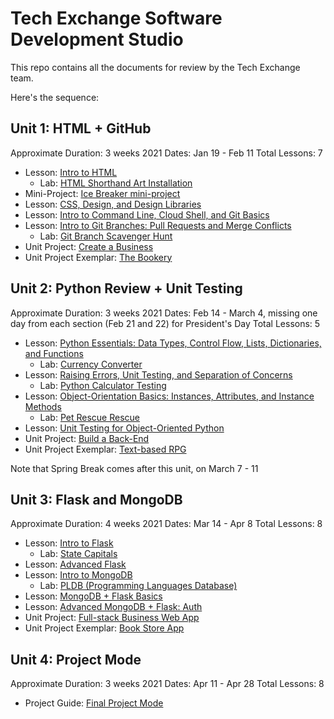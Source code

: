 # Tech Exchange Software Development Studio

This repo contains all the documents for review by the Tech Exchange team. 

Here's the sequence:

## Unit 1: HTML + GitHub

Approximate Duration: 3 weeks
2021 Dates: Jan 19 - Feb 11 
Total Lessons: 7

* Lesson: [Intro to HTML](u1-html-git/intro-to-html.md)
    * Lab: [HTML Shorthand Art Installation](u1-html-git/lab-1-html-shorthand)
* Mini-Project: [Ice Breaker mini-project](u1-html-git/ice-breaker-mini-project)
* Lesson: [CSS, Design, and Design Libraries](u1-html-git/css-design-and-design-libraries/css-design-and-design-libraries.md) 
* Lesson: [Intro to Command Line, Cloud Shell, and Git Basics](u1-html-git/intro-to-command-line-cloud-shell-and-git-clone-add-commit-push.md)
* Lesson: [Intro to Git Branches: Pull Requests and Merge Conflicts](u1-html-git/intro-to-github-branches-pull-requests-and-merge-conflicts.md)
    * Lab: [Git Branch Scavenger Hunt](u1-html-git/lab-git-branch-scavenger-hunt)
* Unit Project: [Create a Business](u1-html-git/html-project-guide.md)
* Unit Project Exemplar: [The Bookery](u1-html-git/unit1-project-exemplar)

## Unit 2: Python Review + Unit Testing

Approximate Duration: 3 weeks
2021 Dates: Feb 14 - March 4, missing one day from each section (Feb 21 and 22) for President's Day 
Total Lessons: 5

* Lesson: [Python Essentials: Data Types, Control Flow, Lists, Dictionaries, and Functions](u2-python-unit-testing/python-essentials.md)
    * Lab: [Currency Converter](u2-python-unit-testing/lab-3-test-driven-python-functions)
* Lesson: [Raising Errors, Unit Testing, and Separation of Concerns](u2-python-unit-testing/raising-errors.md)
    * Lab: [Python Calculator Testing](u2-python-unit-testing/lab-4-test-writing-lab)
* Lesson: [Object-Orientation Basics: Instances, Attributes, and Instance Methods](u2-python-unit-testing/object-orientation-instances-attributes-and-instance-methods.md)
    * Lab: [Pet Rescue Rescue](u2-python-unit-testing/lab-5-test-driven-instance-instance-methods-lab)
* Lesson: [Unit Testing for Object-Oriented Python](u2-python-unit-testing/unit-testing-for-oop-in-python.md)
* Unit Project: [Build a Back-End](u2-python-unit-testing/tdd-python-projects.md)
* Unit Project Exemplar: [Text-based RPG](u2-python-unit-testing/tdd-python-project-exemplar)

Note that Spring Break comes after this unit, on March 7 - 11

## Unit 3: Flask and MongoDB

Approximate Duration: 4 weeks
2021 Dates: Mar 14 - Apr 8 
Total Lessons: 8

* Lesson: [Intro to Flask](u3-flask-mongo/intro-to-flask.md)
    * Lab: [State Capitals]()
* Lesson: [Advanced Flask]()
* Lesson: [Intro to MongoDB]()
    * Lab: [PLDB (Programming Languages Database)]()
* Lesson: [MongoDB + Flask Basics]()
* Lesson: [Advanced MongoDB + Flask: Auth]()
* Unit Project: [Full-stack Business Web App]()
* Unit Project Exemplar: [Book Store App]()

## Unit 4: Project Mode

Approximate Duration: 3 weeks
2021 Dates: Apr 11 - Apr 28
Total Lessons: 8

* Project Guide: [Final Project Mode]()


